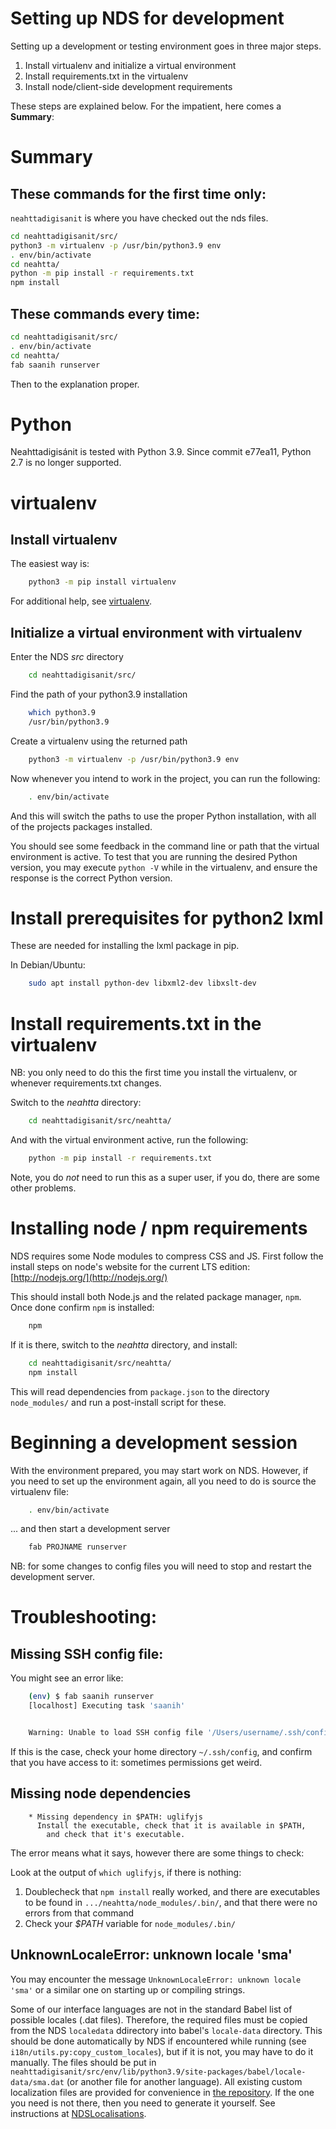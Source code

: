 # Setting up NDS for development

Setting up a development or testing environment goes in three major steps.


1. Install virtualenv and initialize a virtual environment
1. Install requirements.txt in the virtualenv
1. Install node/client-side development requirements

These steps are explained below. For the impatient, here comes a **Summary**:


# Summary


## These commands for the first time only:

`neahttadigisanit` is where you have checked out the nds files.

```bash
cd neahttadigisanit/src/
python3 -m virtualenv -p /usr/bin/python3.9 env
. env/bin/activate
cd neahtta/
python -m pip install -r requirements.txt
npm install
``` 

## These commands every time:

```bash 
cd neahttadigisanit/src/
. env/bin/activate
cd neahtta/
fab saanih runserver
```


Then to the explanation proper.


# Python

Neahttadigisánit is tested with Python 3.9. Since commit e77ea11, Python 2.7 is no longer supported.
#  virtualenv

## Install virtualenv

The easiest way is: 


```bash
    python3 -m pip install virtualenv
```


For additional help, see [virtualenv](https://pypi.python.org/pypi/virtualenv).


##  Initialize a virtual environment with virtualenv


Enter the NDS *src* directory


```bash
    cd neahttadigisanit/src/
```


Find the path of your python3.9 installation

```bash
    which python3.9
    /usr/bin/python3.9
```

Create a virtualenv using the returned path


```bash
    python3 -m virtualenv -p /usr/bin/python3.9 env
```


Now whenever you intend to work in the project, you can run the following:


```bash
    . env/bin/activate
```


And this will switch the paths to use the proper Python installation, with all
of the projects packages installed.


You should see some feedback in the command line or path that the virtual
environment is active. To test that you are running the desired Python version, you may execute `python -V` while in the virtualenv, and ensure the response is the correct Python version.

#  Install prerequisites for python2 lxml

These are needed for installing the lxml package in pip.

In Debian/Ubuntu:

```bash
    sudo apt install python-dev libxml2-dev libxslt-dev
```

#  Install requirements.txt in the virtualenv


NB: you only need to do this the first time you install the virtualenv, or
whenever requirements.txt changes.


Switch to the *neahtta* directory:


```bash
    cd neahttadigisanit/src/neahtta/
```


And with the virtual environment active, run the following:


```bash
    python -m pip install -r requirements.txt
```


Note, you do *not* need to run this as a super user, if you do, there are some
other problems.


#  Installing node / npm requirements


NDS requires some Node modules to compress CSS and JS. First follow the install
steps on node's website for the current LTS edition: [http://nodejs.org/](http://nodejs.org/)


This should install both Node.js and the related package manager, `npm`. Once
done confirm `npm` is installed:


```bash
    npm
```


If it is there, switch to the *neahtta* directory, and install:


```bash
    cd neahttadigisanit/src/neahtta/
    npm install
```


This will read dependencies from `package.json` to the directory
`node_modules/` and run a post-install script for these.

#  Beginning a development session


With the environment prepared, you may start work on NDS. However, if you need
to set up the environment again, all you need to do is source the virtualenv
file:


```bash
    . env/bin/activate
```


... and then start a development server


```bash
    fab PROJNAME runserver
```


NB: for some changes to config files you will need to stop and restart the
development server.


#  Troubleshooting:


##  Missing SSH config file:


You might see an error like:


```bash
    (env) $ fab saanih runserver
    [localhost] Executing task 'saanih'


    Warning: Unable to load SSH config file '/Users/username/.ssh/config'
```


If this is the case, check your home directory `~/.ssh/config`, and confirm
that you have access to it: sometimes permissions get weird.


##  Missing node dependencies


```
    * Missing dependency in $PATH: uglifyjs
      Install the executable, check that it is available in $PATH,
        and check that it's executable.
```


The error means what it says, however there are some things to check:


Look at the output of `which uglifyjs`, if there is nothing:

1. Doublecheck that `npm install` really worked, and there are executables to be found in `.../neahtta/node_modules/.bin/`, and that there were no errors from that command
1. Check your *$PATH* variable for `node_modules/.bin/`


## UnknownLocaleError: unknown locale 'sma'

You may encounter the message `UnknownLocaleError: unknown locale 'sma'` or a similar one on starting up or compiling strings.

Some of our interface languages are not in the standard Babel list of possible locales (.dat files). Therefore, the required files must be copied from the NDS `localedata` ddirectory into babel's `locale-data` directory. This should be done automatically by NDS if encountered while running (see `i18n/utils.py:copy_custom_locales`), but if it is not, you may have to do it manually. The files should be put in `neahttadigisanit/src/env/lib/python3.9/site-packages/babel/locale-data/sma.dat` (or another file for another language). All existing custom localization files are provided for convenience in [the repository](https://github.com/giellatekno/neahttadigisanit/tree/master/src/localedata). If the one you need is not there, then you need to generate it yourself. See instructions at [NDSLocalisations](NDSLocalisations).